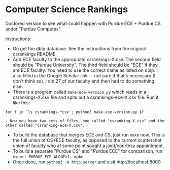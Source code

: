 Computer Science Rankings
=========================

Doctored version to see what could happen with Purdue ECE + Purdue CS under "Purdue Computes".

Instructions:
- Go get the dblp database. See the instructions from the original csrankings README.
- Add ECE faculty to the appropriate csrankings-X.csv. The second field should be "Purdue University". The third field should be "ECE" if they are ECE faculty. You need to use the correct name as listed on dblp. I also filled in the Google Scholar link -- not sure if that's necessary (I don't think so). I did 27 of our faculty and then had to do something else.
- There is a program called `make-ece-version.py` which reads in a csrankings-X.csv file and spits out a csrankings-ece-X.csv file. Run it like this: 

```
for f in `ls csrankings-*csv`; python3 make-ece-version.py $f
```

    - Now you have two sets of files, one called "csranking-X.csv" and the other called "csranking-ece-X.csv".

- To build the database that *merges* ECE and CS, just run `make` now. This is the full union of CS+ECE faculty, as opposed to the current scattershot union of faculty who at some point sought a joint/courtesy appointment. 
- To build a separate "Purdue CS" and "Purdue ECE" for comparison, run `export PURDUE_ECE_ALONE=1; make`
- Once done, run `python3 -m http.server` and visit http://localhost:8000
